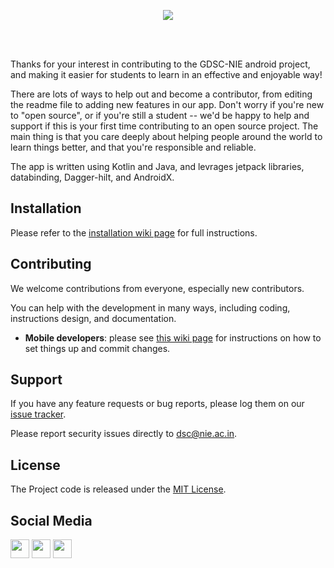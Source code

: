 <p align="center">
    <img src="https://res.cloudinary.com/startup-grind/image/upload/dpr_2.0,fl_sanitize/v1/gcs/platform-data-dsc/contentbuilder/logo_dark_horizontal_097s7oa.svg">
</p>

<br>
<br>

<p>
  Thanks for your interest in contributing to the GDSC-NIE android project, and making it easier for students to learn in an effective and enjoyable way!
</p>

<p>
  There are lots of ways to help out and become a contributor, from editing the readme file to adding new features in our app. Don't worry if you're new to "open source", or if you're still a student -- we'd be happy to help and support if this is your first time contributing to an open source project. The main thing is that you care deeply about helping people around the world to learn things better, and that you're responsible and reliable.
 </p>
 
<p>
The app is written using Kotlin and Java, and levrages jetpack libraries, databinding, Dagger-hilt, and AndroidX. 
</p>
  
## Installation

Please refer to the [installation wiki page](https://github.com/DSCNIE/GDSC-NIE-Android/wiki/Installation.md) for full instructions.

## Contributing
We welcome contributions from everyone, especially new contributors.

You can help with the development in many ways, including coding, instructions design, and documentation.
  * **Mobile developers**: please see [this wiki page](https://github.com/DSCNIE/GDSC-NIE-Android/wiki#instructions-for-making-a-code-change) for instructions on how to set things up and commit changes.

## Support

If you have any feature requests or bug reports, please log them on our [issue tracker](https://github.com/DSCNIE/GDSC-NIE-Android/issues).

Please report security issues directly to dsc@nie.ac.in.


## License

The Project code is released under the [MIT License](https://github.com/DSCNIE/GDSC-NIE-Android/blob/main/LICENSE).

## Social Media
[<img height="30" src="https://img.shields.io/badge/twitter-1DA1F2.svg?&style=for-the-badge&logo=twitter&logoColor=white" />][twitter]
[<img height="30" src="https://img.shields.io/badge/linkedin-0077B5.svg?&style=for-the-badge&logo=linkedin&logoColor=white" />][LinkedIn]
[<img height="30" src = "https://img.shields.io/badge/gdscnie%20youtube-FF0000.svg?&style=for-the-badge&logo=youtube&logoColor=white"/>][dscnie-youtube]

[twitter]: https://twitter.com/DscNie
[linkedIn]: https://www.linkedin.com/company/dsc-nie/about/
[dscnie-youtube]: https://www.youtube.com/channel/UCYyFKLgPyibCijtbJnys-Og

 
  

